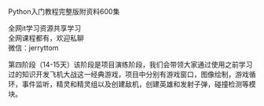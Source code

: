 Python入门教程完整版附资料600集

全网it学习资源共享学习<br>全网课程都有，欢迎私聊<br>微信：jerryttom<br>

第四阶段（14-15天）该阶段是项目演练阶段，我们会带领大家通过使用之前学习过的知识开发飞机大战这一经典游戏，项目中分别有游戏窗口，图像绘制，游戏循环，事件监听，精灵和精灵组以及创建敌机，创建英雄和发射子弹，碰撞检测等模块。
